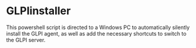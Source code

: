 # GLPIinstaller
This powershell script is directed to a Windows PC to automatically silently install the GLPI agent, as well as add the necessary shortcuts to switch to the GLPI server.
